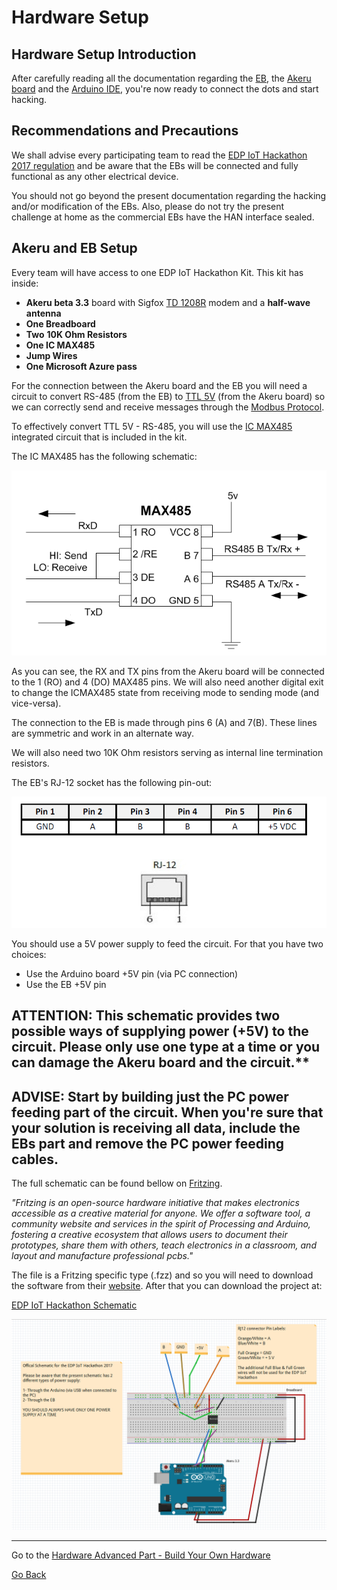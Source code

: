 # **Hardware Setup**


## **Hardware Setup Introduction**

After carefully reading all the documentation regarding the [EB](hardware-intermediate-eb.md), the [Akeru board](hardware-intermediate-akeru.md) and the [Arduino IDE](hardware-beginner-arduino101.md), you're now ready to connect the dots and start hacking.


## **Recommendations and Precautions**

We shall advise every participating team to read the [EDP IoT Hackathon 2017 regulation](http://edpiothackathon.edp.pt/Home/Regulation) and be aware that the EBs will be connected and fully functional as any other electrical device.

You should not go beyond the present documentation regarding the hacking and/or modification of the EBs. Also, please do not try the present challenge at home as the commercial EBs have the HAN interface sealed.

## **Akeru and EB Setup**

Every team will have access to one EDP IoT Hackathon Kit. This kit has inside:

* **Akeru beta 3.3** board with Sigfox [TD 1208R](http://rfmodules.td-next.com/docs/datashorts/TD1208%20Datashort.pdf) modem and a **half-wave antenna**
* **One Breadboard**
* **Two** **10K Ohm Resistors**
* **One IC MAX485**
* **Jump Wires**
* **One Microsoft Azure pass**

For the connection between the Akeru board and the EB you will need a circuit to convert RS-485 (from the EB) to [TTL 5V](https://en.wikipedia.org/wiki/Transistor%E2%80%93transistor_logic) (from the Akeru board) so we can correctly send and receive messages through the [Modbus Protocol](hardware-intermediate-eb.md#modbus-protocol).

To effectively convert TTL 5V - RS-485, you will use the [IC MAX485](https://www.maximintegrated.com/en/products/interface/transceivers/MAX485.html) integrated circuit that is included in the kit.

The IC MAX485 has the following schematic:

![IC MAX485 Schema](../images/max_485_schema.png "IC MAX485 Schema")

As you can see, the RX and TX pins from the Akeru board will be connected to the 1 (RO) and 4 (DO) MAX485 pins. We will also need another digital exit to change the ICMAX485 state from receiving mode to sending mode (and vice-versa).

The connection to the EB is made through pins 6 (A) and 7(B). These lines are symmetric and work in an alternate way.

We will also need two 10K Ohm resistors serving as internal line termination resistors.

The EB's RJ-12 socket has the following pin-out:

![RJ-12 Socket](../images/rj-12_socket.png "RJ-12 Socket")

You should use a 5V power supply to feed the circuit. For that you have two choices:

* Use the Arduino board +5V pin (via PC connection)
* Use the EB +5V pin  

## **ATTENTION**: This schematic provides two possible ways of supplying power (+5V) to the circuit. Please only use one type at a time or you can damage the Akeru board and the circuit.**

## **ADVISE**: Start by building just the PC power feeding part of the circuit. When you're sure that your solution is receiving all data, include the EBs part and remove the PC power feeding cables.

The full schematic can be found bellow on [Fritzing](http://fritzing.org/home/).

*"Fritzing is an open-source hardware initiative that makes electronics accessible as a creative material for anyone. We offer a software tool, a community website and services in the spirit of Processing and Arduino, fostering a creative ecosystem that allows users to document their prototypes, share them with others, teach electronics in a classroom, and layout and manufacture professional pcbs."*

The file is a Fritzing specific type (.fzz) and so you will need to download the software from their [website](http://fritzing.org/download/). After that you can download the project at:

[EDP IoT Hackathon Schematic](http://fritzing.org/projects/edp-iot-hackathon-2017-schematic)

![Official EDP IoT Hackathon](../images/hackathon_official_schema.png "Offfical EDP IoT Hackathon Schematic")

---
Go to the [Hardware Advanced Part - Build Your Own Hardware](hardware-advanced-byohw.md)


[Go Back](hardware-advanced.md)

